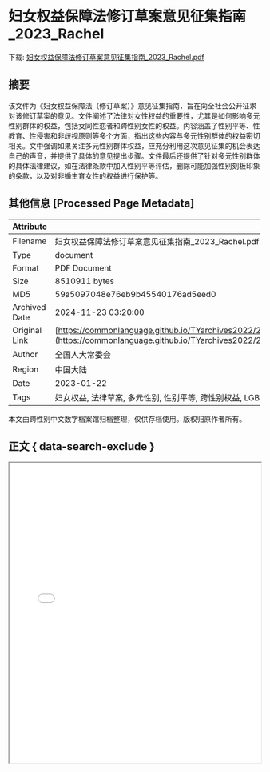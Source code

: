 # 妇女权益保障法修订草案意见征集指南_2023_Rachel

<!-- tcd_download_link -->
下载: <a href="妇女权益保障法修订草案意见征集指南_2023_Rachel.pdf" download>妇女权益保障法修订草案意见征集指南_2023_Rachel.pdf</a>
<!-- tcd_download_link_end -->

## 摘要

<!-- tcd_abstract -->
该文件为《妇女权益保障法（修订草案）》意见征集指南，旨在向全社会公开征求对该修订草案的意见。文件阐述了法律对女性权益的重要性，尤其是如何影响多元性别群体的权益，包括女同性恋者和跨性别女性的权益。内容涵盖了性别平等、性教育、性侵害和非歧视原则等多个方面，指出这些内容与多元性别群体的权益密切相关。文中强调如果关注多元性别群体权益，应充分利用这次意见征集的机会表达自己的声音，并提供了具体的意见提出步骤。文件最后还提供了针对多元性别群体的具体法律建议，如在法律条款中加入性别平等评估，删除可能加强性别刻板印象的条款，以及对非婚生育女性的权益进行保护等。

<!-- tcd_abstract_end -->

## 其他信息 [Processed Page Metadata]

| Attribute       | Value                                  |
|-----------------|----------------------------------------|
| Filename        | 妇女权益保障法修订草案意见征集指南_2023_Rachel.pdf                             |
| Type            | document                                 |
| Format          | PDF Document                               |
| Size            | 8510911 bytes                           |
| MD5             | 59a5097048e76eb9b45540176ad5eed0                                  |
| Archived Date   | 2024-11-23 03:20:00                             |
| Original Link   | [https://commonlanguage.github.io/TYarchives2022/20220112_1%E6%94%B9%E5%8F%98%E5%A6%87%E5%A5%B3%E6%9D%83%E7%9B%8A%E4%BF%9D%E9%9A%9C%E6%B3%95%E4%BF%AE%E8%AE%A2%E8%8D%89%E6%A1%88%E5%BE%81%E6%B1%82%E6%84%8F%E8%A7%81%EF%BC%81%E5%8F%91%E5%87%BA%E4%BD%A0%E7%9A%84%E5%A3%B0%E9%9F%B3.pdf](https://commonlanguage.github.io/TYarchives2022/20220112_1%E6%94%B9%E5%8F%98%E5%A6%87%E5%A5%B3%E6%9D%83%E7%9B%8A%E4%BF%9D%E9%9A%9C%E6%B3%95%E4%BF%AE%E8%AE%A2%E8%8D%89%E6%A1%88%E5%BE%81%E6%B1%82%E6%84%8F%E8%A7%81%EF%BC%81%E5%8F%91%E5%87%BA%E4%BD%A0%E7%9A%84%E5%A3%B0%E9%9F%B3.pdf)                         |
| Author          | 全国人大常委会                               |
| Region          | 中国大陆                               |
| Date            | 2023-01-22                                 |
| Tags            | 妇女权益, 法律草案, 多元性别, 性别平等, 跨性别权益, LGBTQ+, 意见征集, 评估                                 |

本文由跨性别中文数字档案馆归档整理，仅供存档使用。版权归原作者所有。


## 正文 { data-search-exclude }

<!-- tcd_main_text -->
<iframe src="../妇女权益保障法修订草案意见征集指南_2023_Rachel.pdf" width="100%" height="600px">
    <p>无法显示PDF，请下载查看。</p>
</iframe>
<!-- tcd_main_text_end -->

